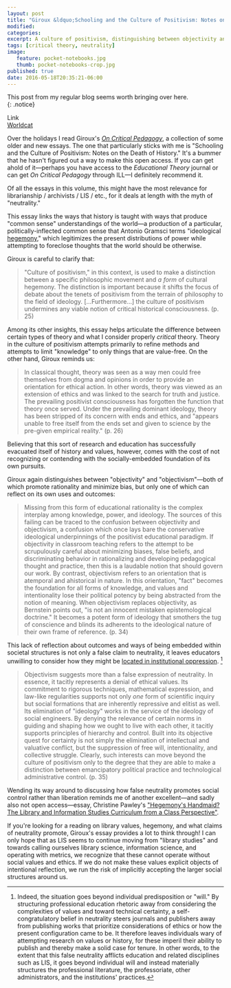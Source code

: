 ```yaml
---
layout: post
title: "Giroux &ldquo;Schooling and the Culture of Positivism: Notes on the Death of History.&rdquo; 1979/2014."
modified:
categories: 
excerpt: A culture of positivism, distinguishing between objectivity and objectivism, hegemony, false neutrality, values—this article has all sorts of relevance for librarianship!
tags: [critical theory, neutrality]
image:
   feature: pocket-notebooks.jpg
   thumb: pocket-notebooks-crop.jpg
published: true
date: 2016-05-18T20:35:21-06:00
---
```


This post from my regular blog seems worth bringing over here.  
{: .notice}

Link  
[Worldcat](http://www.worldcat.org/oclc/694396588)  

Over the holidays I read Giroux's [_On Critical Pedagogy_](http://www.worldcat.org/oclc/694396588), a collection of some older and new essays. The one that particularly sticks with me is "Schooling and the Culture of Positivism: Notes on the Death of History." It's a bummer that he hasn't figured out a way to make this open access. If you can get ahold of it—perhaps you have access to the _Educational Theory_ journal or can get _On Critical Pedagogy_ through ILL—I definitely recommend it.  

Of all the essays in this volume, this might have the most relevance for librarianship / archivists / LIS / etc., for it deals at length with the myth of "neutrality."  

This essay links the ways that history is taught with ways that produce "common sense" understandings of the world—a production of a particular, politically-inflected common sense that Antonio Gramsci terms "ideological [hegemony](https://scholarblogs.emory.edu/postcolonialstudies/2014/06/20/hegemony-in-gramsci/)," which legitimizes the present distributions of power while attempting to foreclose thoughts that the world should be otherwise.  

Giroux is careful to clarify that:   

> "Culture of positivism," in this context, is used to make a distinction between a specific philosophic movement and _a form_ of cultural hegemony. The distinction is important because it shifts the focus of debate about the tenets of positivism from the terrain of philosophy to the field of ideology. […Furthermore…] the culture of positivism undermines any viable notion of critical historical consciousness. (p. 25)   

Among its other insights, this essay helps articulate the difference between certain types of theory and what I consider properly _critical_ theory. Theory in the culture of positivism attempts primarily to refine methods and attempts to limit "knowledge" to only things that are value-free. On the other hand, Giroux reminds us:  

> In classical thought, theory was seen as a way men could free themselves from dogma and opinions in order to provide an orientation for ethical action. In other words, theory was viewed as an extension of ethics and was linked to the search for truth and justice. The prevailing positivist consciousness has forgotten the function that theory once served. Under the prevailing dominant ideology, theory has been stripped of its concern with ends and ethics, and "appears unable to free itself from the ends set and given to science by the pre-given empirical reality." (p. 26)   

Believing that this sort of research and education has successfully evacuated itself of history and values, however, comes with the cost of not recognizing or contending with the socially-embedded foundation of its own pursuits.

Giroux again distinguishes between "objectivity" and "objectivism"—both of which promote rationality and minimize bias, but only one of which can reflect on its own uses and outcomes:   

> Missing from this form of educational rationality is the complex interplay among knowledge, power, and ideology. The sources of this failing can be traced to the confusion between objectivity and objectivism, a confusion which once lays bare the conservative ideological underpinnings of the positivist educational paradigm. If objectivity in classroom teaching refers to the attempt to be scrupulously careful about minimizing biases, false beliefs, and discriminating behavior in rationalizing and developing pedagogical thought and practice, then this is a laudable notion that should govern our work. By contrast, objectivism refers to an orientation that is atemporal and ahistorical in nature. In this orientation, "fact" becomes the foundation for all forms of knowledge, and values and intentionality lose their political potency by being abstracted from the notion of meaning. When objectivism replaces objectivity, as Bernstein points out, "is not an innocent mistaken epistemological doctrine." It becomes a potent form of ideology that smothers the tug of conscience and blinds its adherents to the ideological nature of their own frame of reference. (p. 34)  

This lack of reflection about outcomes and ways of being embedded within societal structures is not only a false claim to neutrality, it leaves educators unwilling to consider how they might be [located in institutional oppression](http://www.inthelibrarywiththeleadpipe.org/2014/locating-the-library-in-institutional-oppression/). [^unable]     

[^unable]: Indeed, the situation goes beyond individual predisposition or "will." By structuring professional education rhetoric away from considering the complexities of values and toward technical certainty, a self-congratulatory belief in neutrality steers journals and publishers away from publishing works that prioritize considerations of ethics or how the present configuration came to be. It therefore leaves individuals wary of attempting research on values or history, for these imperil their ability to publish and thereby make a solid case for tenure. In other words, to the extent that this false neutrality afflicts education and related disciplines such as LIS, it goes beyond individual will and instead materially structures the professional literature, the professoriate, other administrators, and the institutions' practices.   

> Objectivism suggests more than a false expression of neutrality. In essence, it tacitly represents a denial of ethical values. Its commitment to rigorous techniques, mathematical expression, and law-like regularities supports not only _one_ form of scientific inquiry but social formations that are inherently repressive and elitist as well. Its elimination of "ideology" works in the service of the ideology of social engineers. By denying the relevance of certain norms in guiding and shaping how we ought to live with each other, it tacitly supports principles of hierarchy and control. Built into its objective quest for certainty is not simply the elimination of intellectual and valuative conflict, but the suppression of free will, intentionality, and collective struggle. Clearly, such interests can move beyond the culture of positivism only to the degree that they are able to make a distinction between emancipatory political practice and technological administrative control. (p. 35)  

Wending its way around to discussing how false neutrality promotes social control rather than liberation reminds me of another excellent—and sadly also not open access—essay, Christine Pawley's ["Hegemony's Handmaid? The Library and Information Studies Curriculum from a Class Perspective"](http://www.journals.uchicago.edu/doi/abs/10.1086/602955).  

If you're looking for a reading on library values, hegemony, and what claims of neutrality promote, Giroux's essay provides a lot to think through! I can only hope that as LIS seems to continue moving from "library studies" and towards calling ourselves library science, information science, and operating with metrics, we recognize that these cannot operate without social values and ethics. If we do not make these values explicit objects of intentional reflection, we run the risk of implicitly accepting the larger social structures around us.  

